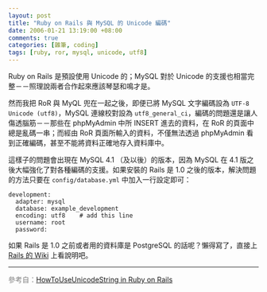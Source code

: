 ```yaml
--- 
layout: post
title: "Ruby on Rails 與 MySQL 的 Unicode 編碼"
date: 2006-01-21 13:19:00 +08:00
comments: true
categories: [雜筆, coding]
tags: [ruby, ror, mysql, unicode, utf8]
---
```


Ruby on Rails 是預設使用 Unicode 的；MySQL 對於 Unicode 的支援也相當完整－－照理說兩者合作起來應該琴瑟和鳴才是。

<!-- more -->

然而我把 RoR 與 MyQL 兜在一起之後，即便已將 MySQL 文字編碼設為 `UTF-8 Unicode (utf8)`，MySQL 連線校對設為 `utf8_general_ci`，編碼的問題還是讓人傷透腦筋－－那些在 phpMyAdmin 中所 INSERT 進去的資料，在 RoR 的頁面中總是亂碼一串；而經由 RoR 頁面所輸入的資料，不僅無法透過 phpMyAdmin 看到正確編碼，甚至不能將資料正確地存入資料庫中。

這樣子的問題會出現在 MySQL 4.1 （及以後）的版本，因為 MySQL 在 4.1 版之後大幅強化了對各種編碼的支援。如果安裝的 Rails 是 1.0 之後的版本，解決問題的方法只要在 `config/database.yml` 中加入一行設定即可：

    development:
      adapter: mysql
      database: example_development
      encoding: utf8    # add this line
      username: root
      password:

如果 Rails 是 1.0 之前或者用的資料庫是 PostgreSQL 的話呢？懶得寫了，直接上 [Rails 的 Wiki](http://wiki.rubyonrails.com/rails/pages/HowToUseUnicodeStrings) 上看說明吧。

----

<span style="color:gray;">參考自：[HowToUseUnicodeString in Ruby on Rails](http://wiki.rubyonrails.com/rails/pages/HowToUseUnicodeStrings)</span>